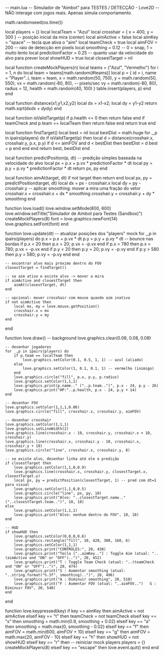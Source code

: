 -- main.lua
-- Simulador de "Aimbot" para TESTES / DETECÇÃO - Love2D
-- NÃO interage com jogos reais. Apenas simula comportamento.

math.randomseed(os.time())

local players = {}
local localTeam = "Azul"
local crosshair = { x = 400, y = 300 } -- posição inicial da mira (center)
local aimActive = false
local aimKey = "space" -- tecla que ativa o "aim"
local teamCheck = true
local aimFOV = 200 -- raio de detecção em pixels
local smoothing = 0.12 -- 0 = snap, 1 = muito lento
local predictionFactor = 0.25 -- quanto usar da velocidade do alvo para prever
local showHUD = true
local closestTarget = nil

local function createMockPlayers(n)
    local teams = {"Azul", "Vermelho"}
    for i = 1, n do
        local team = teams[math.random(#teams)]
        local p = {
            id = i,
            name = "Player"..i,
            team = team,
            x = math.random(50, 750),
            y = math.random(50, 550),
            vx = math.random(-80, 80), -- pixels/sec
            vy = math.random(-80, 80),
            radius = 12,
            health = math.random(40, 100)
        }
        table.insert(players, p)
    end
end

local function distance(x1,y1,x2,y2)
    local dx = x1-x2; local dy = y1-y2
    return math.sqrt(dx*dx + dy*dy)
end

local function isValidTarget(p)
    if p.health <= 0 then return false end
    if teamCheck and p.team == localTeam then return false end
    return true
end

local function findTarget()
    local best = nil
    local bestDist = math.huge
    for _,p in ipairs(players) do
        if isValidTarget(p) then
            local d = distance(crosshair.x, crosshair.y, p.x, p.y)
            if d <= aimFOV and d < bestDist then
                bestDist = d
                best = p
            end
        end
    end
    return best, bestDist
end

local function predictPosition(p, dt)
    -- predição simples baseada na velocidade do alvo
    local px = p.x + p.vx * predictionFactor * dt
    local py = p.y + p.vy * predictionFactor * dt
    return px, py
end

local function aimAt(target, dt)
    if not target then return end
    local px, py = predictPosition(target, dt)
    local dx = px - crosshair.x
    local dy = py - crosshair.y
    -- aplicar smoothing: mover a mira uma fração do vetor
    crosshair.x = crosshair.x + dx * smoothing
    crosshair.y = crosshair.y + dy * smoothing
end

function love.load()
    love.window.setMode(800, 600)
    love.window.setTitle("Simulador de Aimbot para Testes (Sandbox)")
    createMockPlayers(8)
    font = love.graphics.newFont(14)
    love.graphics.setFont(font)
end

function love.update(dt)
    -- atualizar posições dos "players" mock
    for _,p in ipairs(players) do
        p.x = p.x + p.vx * dt
        p.y = p.y + p.vy * dt
        -- bounce nas bordas
        if p.x < 20 then p.x = 20; p.vx = -p.vx end
        if p.x > 780 then p.x = 780; p.vx = -p.vx end
        if p.y < 20 then p.y = 20; p.vy = -p.vy end
        if p.y > 580 then p.y = 580; p.vy = -p.vy end
    end

    -- encontrar alvo mais próximo dentro do FOV
    closestTarget = findTarget()

    -- se aim ativo e existe alvo -> mover a mira
    if aimActive and closestTarget then
        aimAt(closestTarget, dt)
    end

    -- opcional: mover crosshair com mouse quando aim inativo
    if not aimActive then
        local mx, my = love.mouse.getPosition()
        crosshair.x = mx
        crosshair.y = my
    end
end

function love.draw()
    -- background
    love.graphics.clear(0.08, 0.08, 0.08)

    -- desenhar jogadores
    for _,p in ipairs(players) do
        if p.team == localTeam then
            love.graphics.setColor(0.1, 0.5, 1, 1) -- azul (aliado)
        else
            love.graphics.setColor(1, 0.1, 0.1, 1) -- vermelho (inimigo)
        end
        love.graphics.circle("fill", p.x, p.y, p.radius)
        love.graphics.setColor(1,1,1)
        love.graphics.print(p.name.." ("..p.team..")", p.x - 24, p.y - 26)
        love.graphics.print("HP:"..p.health, p.x - 24, p.y + 14)
    end

    -- desenhar FOV
    love.graphics.setColor(1,1,1,0.06)
    love.graphics.circle("fill", crosshair.x, crosshair.y, aimFOV)

    -- desenhar crosshair
    love.graphics.setColor(1,1,1)
    love.graphics.setLineWidth(2)
    love.graphics.line(crosshair.x - 10, crosshair.y, crosshair.x + 10, crosshair.y)
    love.graphics.line(crosshair.x, crosshair.y - 10, crosshair.x, crosshair.y + 10)
    love.graphics.circle("line", crosshair.x, crosshair.y, 8)

    -- se existe alvo, desenhar linha até ele e predição
    if closestTarget then
        love.graphics.setColor(1,1,0,0.9)
        love.graphics.line(crosshair.x, crosshair.y, closestTarget.x, closestTarget.y)
        local px, py = predictPosition(closestTarget, 1) -- pred com dt=1 para visual
        love.graphics.setColor(1,1,0,0.5)
        love.graphics.circle("line", px, py, 10)
        love.graphics.print("Alvo: "..closestTarget.name.." ("..closestTarget.team..")", 10, 10)
    else
        love.graphics.setColor(1,1,1)
        love.graphics.print("Alvo: nenhum dentro do FOV", 10, 10)
    end

    -- HUD
    if showHUD then
        love.graphics.setColor(0,0,0,0.6)
        love.graphics.rectangle("fill", 10, 420, 300, 160, 6)
        love.graphics.setColor(1,1,1)
        love.graphics.print("CONTROLES:", 20, 430)
        love.graphics.print("Tecla ["..aimKey.."] : Toggle Aim (atual: "..(aimActive and "ON" or "OFF")..")", 20, 452)
        love.graphics.print("T : Toggle Team Check (atual: "..(teamCheck and "ON" or "OFF")..")", 20, 474)
        love.graphics.print("S : Aumentar smoothing (atual: "..string.format("%.3f", smoothing)..")", 20, 496)
        love.graphics.print("A : Diminuir smoothing", 20, 518)
        love.graphics.print("F : Aumentar FOV (atual: "..aimFOV..")   G : Diminuir FOV", 20, 540)
    end
end

function love.keypressed(key)
    if key == aimKey then
        aimActive = not aimActive
    elseif key == "t" then
        teamCheck = not teamCheck
    elseif key == "s" then
        smoothing = math.min(0.9, smoothing + 0.02)
    elseif key == "a" then
        smoothing = math.max(0, smoothing - 0.02)
    elseif key == "f" then
        aimFOV = math.min(600, aimFOV + 10)
    elseif key == "g" then
        aimFOV = math.max(20, aimFOV - 10)
    elseif key == "h" then
        showHUD = not showHUD
    elseif key == "r" then
        -- reiniciar mock players
        players = {}
        createMockPlayers(8)
    elseif key == "escape" then
        love.event.quit()
    end
end
